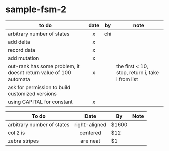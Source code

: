 # sample-fsm-2


| to do | date | by | note |
| ----- |:--:|--| ---- |
| arbitrary number of states | x | chi ||
| add delta | x |||
| record data | x |||
| add mutation | x |||
| out-rank has some problem, it doesnt return value of 100 automata | x || the first < 10, stop, return i, take i from list |
| ask for permission to build customized versions ||||
| using CAPITAL for constant | x ||||

| To do         | Date          | By    | Note |
| ------------- |:-------------:| ----- | ---- |
| arbitrary number of states      | right-aligned | $1600 | |
| col 2 is      | centered      |   $12 | |
| zebra stripes | are neat      |    $1 | |
